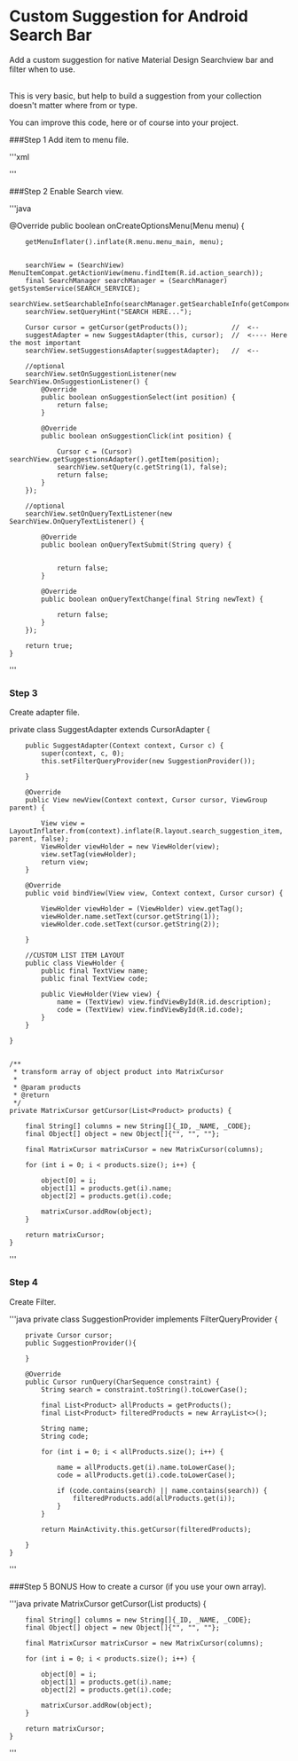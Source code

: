 # Custom Suggestion for Android Search Bar

Add a custom suggestion for native Material Design Searchview bar and filter when to use.</br></br>

This is very basic, but help to build a suggestion from your collection doesn't matter where from or type.</br>

You can improve this code, here or of course into your project.</br>



###Step 1 
Add item to menu file.</br>

'''xml

 <item android:id="@+id/action_search"
        android:title="Search"
        android:icon="@drawable/abc_ic_search_api_mtrl_alpha"
        app:showAsAction="ifRoom|collapseActionView"
        app:actionViewClass="android.support.v7.widget.SearchView" />
'''


###Step 2
Enable Search view.</br>


'''java

  @Override
    public boolean onCreateOptionsMenu(Menu menu) {

        getMenuInflater().inflate(R.menu.menu_main, menu);


        searchView = (SearchView) MenuItemCompat.getActionView(menu.findItem(R.id.action_search));
        final SearchManager searchManager = (SearchManager) getSystemService(SEARCH_SERVICE);
        searchView.setSearchableInfo(searchManager.getSearchableInfo(getComponentName()));
        searchView.setQueryHint("SEARCH HERE...");

        Cursor cursor = getCursor(getProducts());			//  <--
        suggestAdapter = new SuggestAdapter(this, cursor);	//  <---- Here the most important
        searchView.setSuggestionsAdapter(suggestAdapter);	//  <--

		//optional
        searchView.setOnSuggestionListener(new SearchView.OnSuggestionListener() {
            @Override
            public boolean onSuggestionSelect(int position) {
                return false;
            }

            @Override
            public boolean onSuggestionClick(int position) {

                Cursor c = (Cursor) searchView.getSuggestionsAdapter().getItem(position);
                searchView.setQuery(c.getString(1), false);
                return false;
            }
        });

		//optional
        searchView.setOnQueryTextListener(new SearchView.OnQueryTextListener() {

            @Override
            public boolean onQueryTextSubmit(String query) {


                return false;
            }

            @Override
            public boolean onQueryTextChange(final String newText) {

                return false;
            }
        });

        return true;
    }

'''


### Step 3 
Create adapter file.</br>


private class SuggestAdapter extends CursorAdapter {

        public SuggestAdapter(Context context, Cursor c) {
            super(context, c, 0);
            this.setFilterQueryProvider(new SuggestionProvider());

        }

        @Override
        public View newView(Context context, Cursor cursor, ViewGroup parent) {

            View view = LayoutInflater.from(context).inflate(R.layout.search_suggestion_item, parent, false);
            ViewHolder viewHolder = new ViewHolder(view);
            view.setTag(viewHolder);
            return view;
        }

        @Override
        public void bindView(View view, Context context, Cursor cursor) {

            ViewHolder viewHolder = (ViewHolder) view.getTag();
            viewHolder.name.setText(cursor.getString(1));
            viewHolder.code.setText(cursor.getString(2));

        }

        //CUSTOM LIST ITEM LAYOUT
        public class ViewHolder {
            public final TextView name;
            public final TextView code;

            public ViewHolder(View view) {
                name = (TextView) view.findViewById(R.id.description);
                code = (TextView) view.findViewById(R.id.code);
            }
        }

    }


    /**
     * transform array of object product into MatrixCursor
     *
     * @param products
     * @return
     */
    private MatrixCursor getCursor(List<Product> products) {

        final String[] columns = new String[]{_ID, _NAME, _CODE};
        final Object[] object = new Object[]{"", "", ""};

        final MatrixCursor matrixCursor = new MatrixCursor(columns);

        for (int i = 0; i < products.size(); i++) {

            object[0] = i;
            object[1] = products.get(i).name;
            object[2] = products.get(i).code;

            matrixCursor.addRow(object);
        }

        return matrixCursor;
    }

'''

### Step 4
Create Filter.</br>

'''java
 private class SuggestionProvider implements FilterQueryProvider {

        private Cursor cursor;
        public SuggestionProvider(){

        }

        @Override
        public Cursor runQuery(CharSequence constraint) {
            String search = constraint.toString().toLowerCase();

            final List<Product> allProducts = getProducts();
            final List<Product> filteredProducts = new ArrayList<>();

            String name;
            String code;

            for (int i = 0; i < allProducts.size(); i++) {

                name = allProducts.get(i).name.toLowerCase();
                code = allProducts.get(i).code.toLowerCase();

                if (code.contains(search) || name.contains(search)) {
                    filteredProducts.add(allProducts.get(i));
                }
            }

            return MainActivity.this.getCursor(filteredProducts);

        }
    }

'''


###Step 5 
BONUS How to create a cursor (if you use your own array).</br>

'''java
 private MatrixCursor getCursor(List<Product> products) {

        final String[] columns = new String[]{_ID, _NAME, _CODE};
        final Object[] object = new Object[]{"", "", ""};

        final MatrixCursor matrixCursor = new MatrixCursor(columns);

        for (int i = 0; i < products.size(); i++) {

            object[0] = i;
            object[1] = products.get(i).name;
            object[2] = products.get(i).code;

            matrixCursor.addRow(object);
        }

        return matrixCursor;
    }
    
'''



